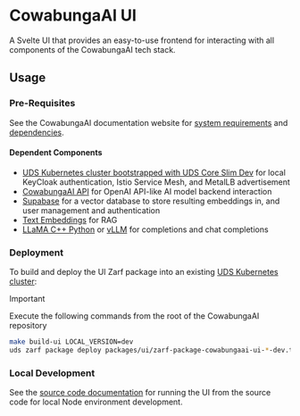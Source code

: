 # CowabungaAI UI

A Svelte UI that provides an easy-to-use frontend for interacting with all components of the CowabungaAI tech stack.

## Usage

### Pre-Requisites

See the CowabungaAI documentation website for [system requirements](https://docs.leapfrog.ai/docs/local-deploy-guide/requirements/) and [dependencies](https://docs.leapfrog.ai/docs/local-deploy-guide/dependencies/).

#### Dependent Components

- [UDS Kubernetes cluster bootstrapped with UDS Core Slim Dev](../k3d-gpu/README.md) for local KeyCloak authentication, Istio Service Mesh, and MetalLB advertisement
- [CowabungaAI API](../api/README.md) for OpenAI API-like AI model backend interaction
- [Supabase](../supabase/README.md) for a vector database to store resulting embeddings in, and user management and authentication
- [Text Embeddings](../text-embeddings/README.md) for RAG
- [LLaMA C++ Python](../llama-cpp-python/README.md) or [vLLM](../vllm/README.md) for completions and chat completions

### Deployment

To build and deploy the UI Zarf package into an existing [UDS Kubernetes cluster](../k3d-gpu/README.md):

> [!IMPORTANT]
> Execute the following commands from the root of the CowabungaAI repository

```bash
make build-ui LOCAL_VERSION=dev
uds zarf package deploy packages/ui/zarf-package-cowabungaai-ui-*-dev.tar.zst --confirm
```

### Local Development

See the [source code documentation](../../src/leapfrogai_ui/README.md) for running the UI from the source code for local Node environment development.
